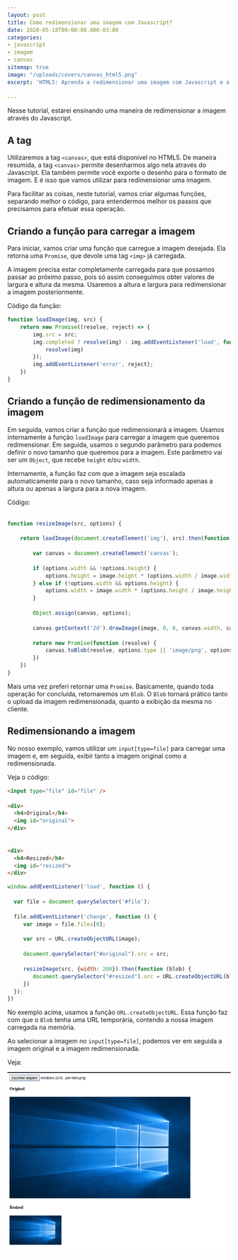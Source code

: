 ```yaml
---
layout: post
title: Como redimensionar uma imagem com Javascript?
date: 2020-05-18T00:00:00.000-03:00
categories:
- javascript
- imagem
- canvas
sitemap: true
image: "/uploads/covers/canvas_html5.png"
excerpt: 'HTML5: Aprenda a redimensionar uma imagem com Javascript e a tag canvas.'

---
```

Nesse tutorial, estarei ensinando uma maneira de redimensionar a imagem através do Javascript.

## A tag <canvas/>

Utilizaremos a tag `<canvas>`, que está disponível no HTML5. De maneira resumida, a tag `<canvas>` permite desenharmos algo nela através do Javascript. Ela também permite você exporte o desenho para o formato de imagem. E é isso que vamos utilizar para redimensionar uma imagem.

Para facilitar as coisas, neste tutorial,  vamos criar algumas funções, separando melhor o código, para entendermos melhor os passos que precisamos para efetuar essa operação.

## Criando a função para carregar a imagem

Para iniciar,  vamos criar uma função que carregue a imagem desejada.  Ela retorna uma `Promise`, que devole uma tag `<img>`  já carregada.

A imagem precisa estar completamente carregada para que possamos passar ao próximo passo, pois só assim conseguimos obter valores de largura e altura da mesma. Usaremos a altura e largura para redimensionar a imagem posteriormente.

Código da função:

```javascript
function loadImage(img, src) {
    return new Promise((resolve, reject) => {
        img.src = src;
        img.completed ? resolve(img) : img.addEventListener('load', function () {
            resolve(img)
        });
        img.addEventListener('error', reject);
    })
}
```

## Criando a função de redimensionamento da imagem

Em seguida,  vamos criar a função que redimensionará a imagem. Usamos internamente a função `loadImage` para carregar a imagem que queremos redimensionar. Em seguida, usamos o segundo parâmetro para podemos definir o novo tamanho que queremos para a imagem. Este parâmetro vai ser um `Object`, que recebe `height` e/ou `width`.

Internamente, a função faz com que a imagem seja escalada automaticamente para o novo tamanho, caso seja informado apenas a altura ou apenas a largura para a nova imagem.

Código:

```javascript

function resizeImage(src, options) {

    return loadImage(document.createElement('img'), src).then(function (image) {

        var canvas = document.createElement('canvas');

        if (options.width && !options.height) {
            options.height = image.height * (options.width / image.width)
        } else if (!options.width && options.height) {
            options.width = image.width * (options.height / image.height)
        }

        Object.assign(canvas, options);

        canvas.getContext('2d').drawImage(image, 0, 0, canvas.width, canvas.height);

        return new Promise(function (resolve) {
            canvas.toBlob(resolve, options.type || 'image/png', options.quality)
        })
    })
}
```

Mais uma vez preferi retornar uma `Promise`. Basicamente, quando toda operação for concluída, retornaremos um `Blob`. O `Blob` tornará prático tanto o upload da imagem redimensionada, quanto a exibição da mesma no cliente.

## Redimensionando a imagem

No nosso exemplo, vamos utilizar um `input[type=file]` para carregar uma imagem e, em seguida, exibir tanto a imagem original como a redimensionada.

Veja o código:

```html
<input type="file" id="file" />

<div>
  <h4>Original</h4>
  <img id="original">
</div>


<div>
  <h4>Resized</h4>
  <img id="resized">
</div>
```

```javascript
window.addEventListener('load', function () {
  
  var file = document.querySelector('#file');
  
  file.addEventListener('change', function () {
     var image = file.files[0];
    
     var src = URL.createObjectURL(image);
    
     document.querySelector("#original").src = src;
    
     resizeImage(src, {width: 200}).then(function (blob) {
        document.querySelector("#resized").src = URL.createObjectURL(blob)
     })
  });
})
```

No exemplo acima, usamos a função `URL.createObjectURL`. Essa função faz com que o `Blob` tenha uma URL temporária, contendo a nossa  imagem carregada na memória.

Ao selecionar a imagem no `input[type=file]`, podemos ver em seguida a imagem original e a imagem redimensionada.

Veja:

![Como redimensionar uma imagem com Javascript](/uploads/captura-de-tela-de-2020-05-30-16-48-13.png)